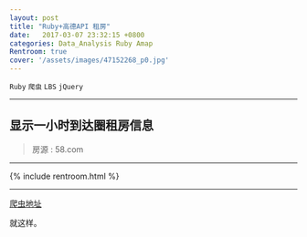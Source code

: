```yaml
---
layout: post
title: "Ruby+高德API 租房"
date:   2017-03-07 23:32:15 +0800
categories: Data_Analysis Ruby Amap
Rentroom: true
cover: '/assets/images/47152268_p0.jpg'
---
```


`Ruby`  `爬虫`  `LBS`  `jQuery`

------------------------

## 显示一小时到达圈租房信息


> 房源 : 58.com

-------------------

{% include rentroom.html %}

-----------------------------------

[爬虫地址](https://github.com/ff4415/deyi/blob/master/58_spider.rb)

就这样。
